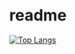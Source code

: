 # readme
[![Top Langs](https://github-readme-stats.vercel.app/api/top-langs/?username={gacky86}
)](https://github.com/anuraghazra/github-readme-stats)
